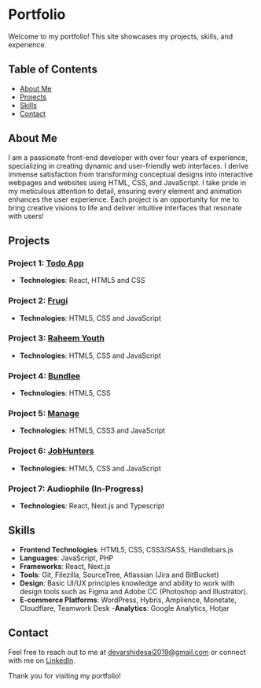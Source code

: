 # Portfolio

Welcome to my portfolio! This site showcases my projects, skills, and experience.

## Table of Contents
- [About Me](#about-me)
- [Projects](#projects)
- [Skills](#skills)
- [Contact](#contact)

## About Me
I am a passionate front-end developer with over four years of experience, specializing in creating dynamic and user-friendly web interfaces. I derive immense satisfaction from transforming conceptual designs into interactive webpages and websites using HTML, CSS, and JavaScript. I take pride in my meticulous attention to detail, ensuring every element and animation enhances the user experience. Each project is an opportunity for me to bring creative visions to life and deliver intuitive interfaces that resonate with users!

## Projects
### Project 1: [Todo App](https://deed1996.github.io/Todo-App/)
- **Technologies**: React, HTML5 and CSS

### Project 2: [Frugi](https://deed1996.github.io/Frugi/)
- **Technologies**: HTML5, CSS and JavaScript

### Project 3: [Raheem Youth](https://deed1996.github.io/Raheem-Youth/)
- **Technologies**: HTML5, CSS and JavaScript

### Project 4: [Bundlee](https://deed1996.github.io/Bundlee/)
- **Technologies**: HTML5, CSS

### Project 5: [Manage](https://deed1996.github.io/Manage/)
- **Technologies**: HTML5, CSS3 and JavaScript

### Project 6: [JobHunters](https://deed1996.github.io/JobHunters/)
- **Technologies**: HTML5, CSS and JavaScript

### Project 7: Audiophile (In-Progress)
- **Technologies**: React, Next.js and Typescript

## Skills
- **Frontend Technologies**: HTML5, CSS, CSS3/SASS, Handlebars.js
- **Languages**: JavaScript, PHP
- **Frameworks**: React, Next.js
- **Tools**: Git, Filezilla, SourceTree, Atlassian (Jira and BitBucket)
- **Design**: Basic UI/UX principles knowledge and ability to work with design tools such as Figma and Adobe CC (Photoshop and Illustrator).
- **E-commerce Platforms**: WordPress, Hybris, Amplience, Monetate, Cloudflare, Teamwork Desk
-**Analytics**: Google Analytics, Hotjar

## Contact
Feel free to reach out to me at [devarshidesai2019@gmail.com](mailto:devarshidesai2019@gmail.com) or connect with me on [LinkedIn](https://www.linkedin.com/in/devarshidesai2019/).

Thank you for visiting my portfolio!
